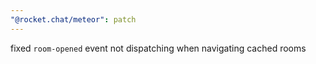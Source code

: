 ```yaml
---
"@rocket.chat/meteor": patch
---
```


fixed `room-opened` event not dispatching when navigating cached rooms

